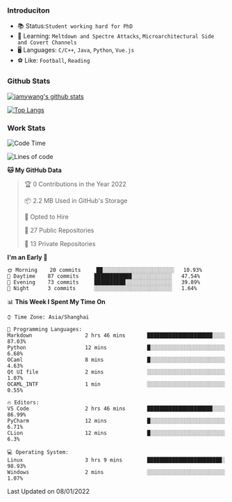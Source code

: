 ### Introduciton

- 📚 Status:`Student working hard for PhD`
- 🔎 Learning: `Meltdown and Spectre Attacks`, `Microarchitectural Side and Covert Channels`
- 🖥️ Languages: `C/C++`, `Java`, `Python`, `Vue.js`
- ⚽ Like: `Football`, `Reading`

### Github Stats

[![iamywang's github stats](https://github-readme-stats.vercel.app/api?username=iamywang&count_private=true&show_icons=true)]()

[![Top Langs](https://github-readme-stats.vercel.app/api/top-langs/?username=iamywang&layout=compact)]()

### Work Stats

<!--START_SECTION:waka-->
![Code Time](http://img.shields.io/badge/Code%20Time-67%20hrs%2052%20mins-blue)

![Lines of code](https://img.shields.io/badge/From%20Hello%20World%20I%27ve%20Written-538%20Thousand%20lines%20of%20code-blue)

**🐱 My GitHub Data** 

> 🏆 0 Contributions in the Year 2022
 > 
> 📦 2.2 MB Used in GitHub's Storage 
 > 
> 💼 Opted to Hire
 > 
> 📜 27 Public Repositories 
 > 
> 🔑 13 Private Repositories  
 > 
**I'm an Early 🐤** 

```text
🌞 Morning    20 commits     ██░░░░░░░░░░░░░░░░░░░░░░░   10.93% 
🌆 Daytime    87 commits     ████████████░░░░░░░░░░░░░   47.54% 
🌃 Evening    73 commits     ██████████░░░░░░░░░░░░░░░   39.89% 
🌙 Night      3 commits      ░░░░░░░░░░░░░░░░░░░░░░░░░   1.64%

```


📊 **This Week I Spent My Time On** 

```text
⌚︎ Time Zone: Asia/Shanghai

💬 Programming Languages: 
Markdown                 2 hrs 46 mins       █████████████████████░░░░   87.03% 
Python                   12 mins             █░░░░░░░░░░░░░░░░░░░░░░░░   6.68% 
OCaml                    8 mins              █░░░░░░░░░░░░░░░░░░░░░░░░   4.63% 
Qt UI file               2 mins              ░░░░░░░░░░░░░░░░░░░░░░░░░   1.07% 
OCAML_INTF               1 min               ░░░░░░░░░░░░░░░░░░░░░░░░░   0.55%

🔥 Editors: 
VS Code                  2 hrs 46 mins       █████████████████████░░░░   86.99% 
PyCharm                  12 mins             █░░░░░░░░░░░░░░░░░░░░░░░░   6.71% 
CLion                    12 mins             █░░░░░░░░░░░░░░░░░░░░░░░░   6.3%

💻 Operating System: 
Linux                    3 hrs 9 mins        ████████████████████████░   98.93% 
Windows                  2 mins              ░░░░░░░░░░░░░░░░░░░░░░░░░   1.07%

```


 Last Updated on 08/01/2022
<!--END_SECTION:waka-->
